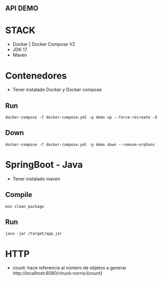 ## API DEMO

# STACK
- Docker | Docker Compose V2
- JDK 17
- Maven

# Contenedores

- Tener instalado Docker y Docker compose

## Run

```shell
docker-compose -f docker-compose.yml -p demo up --force-recreate -d
```

## Down

```shell
docker-compose -f docker-compose.yml -p demo down --remove-orphans
```


# SpringBoot - Java

- Tener instalado maven

## Compile
```shell
mvn clean package
```

## Run
```shell
java -jar /target/app.jar
```

# HTTP
- count: hace referencia al número de objetos a generar
http://localhost:8080/chuck-norris/{count}